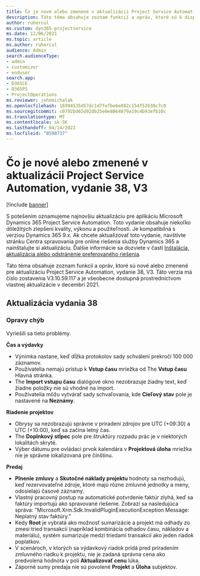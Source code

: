 ```yaml
---
title: Čo je nové alebo zmenené v aktualizácii Project Service Automation, vydanie 38, V3
description: Táto téma obsahuje zoznam funkcií a opráv, ktoré sú k dispozícii v aktualizácii Microsoft Dynamics 365 Project Service Automation, vydanie 38, V3.
author: ruhercul
ms.custom: dyn365-projectservice
ms.date: 12/06/2021
ms.topic: article
ms.author: ruhercul
audience: Admin
search.audienceType:
- admin
- customizer
- enduser
search.app:
- D365CE
- D365PS
- ProjectOperations
ms.reviewer: johnmichalak
ms.openlocfilehash: 16994535d57dc1d7fefbe6e892c154f52638c7c0
ms.sourcegitcommit: c0792bd65d92db25e0e8864879a19c4b93efb10c
ms.translationtype: MT
ms.contentlocale: sk-SK
ms.lasthandoff: 04/14/2022
ms.locfileid: "8598737"
---
```

# <a name="whats-new-or-changed-in-project-service-automation-update-release-38-v3"></a>Čo je nové alebo zmenené v aktualizácii Project Service Automation, vydanie 38, V3

[!include [banner](../includes/psa-now-project-operations.md)]

S potešením oznamujeme najnovšiu aktualizáciu pre aplikáciu Microsoft Dynamics 365 Project Service Automation. Toto vydanie obsahuje niekoľko dôležitých zlepšení kvality, výkonu a použiteľnosti. Je kompatibilná s verziou Dynamics 365 9.x. Ak chcete aktualizovať toto vydanie, navštívte stránku Centra spravovania pre online riešenia služby Dynamics 365 a nainštalujte si aktualizáciu. Ďalšie informácie sa dozviete v časti [Inštalácia, aktualizácia alebo odstránenie preferovaného riešenia](/power-platform/admin/install-remove-preferred-solution).

Táto téma obsahuje zoznam funkcií a opráv, ktoré sú nové alebo zmenené pre aktualizáciu Project Service Automation, vydanie 38, V3. Táto verzia má číslo zostavenia V3.10.59.117 a je všeobecne dostupná prostredníctvom vlastnej aktualizácie v decembri 2021.

## <a name="update-release-38"></a>Aktualizácia vydania 38

### <a name="bug-fixes"></a>Opravy chýb

Vyriešili sa tieto problémy.

**Čas a výdavky**

- Výnimka nastane, keď dĺžka protokolov sady schválení prekročí 100 000 záznamov.
- Používatelia nemajú prístup k **Vstup času** mriežka od The **Vstup času** Hlavná stránka.
- The **Import vstupu času** dialógové okno nezobrazuje žiadny text, keď žiadne položky nie sú vhodné na import.
- Používatelia môžu vytvárať sady schvaľovania, kde **Cieľový stav** pole je nastavené na **Neznámy**.

**Riadenie projektov**

- Obrysy sa nezobrazujú správne v priradení zdrojov pre UTC (+09:30) a UTC (+10:00), keď sa začína letný čas.
- The **Doplnkový stĺpec** pole pre štruktúry rozpadu prác je v niektorých lokalitách skryté.
- Výber dátumu pre ovládací prvok kalendára v **Projektová úloha** mriežka nie je správne lokalizovaná pre čínštinu.

**Predaj**

- **Plnenie zmluvy** a **Skutočné náklady projektu** hodnoty sa nezhodujú, keď rezervovateľné zdroje, ktoré majú rôzne zmluvné jednotky a meny, odosielajú časové záznamy.
- Vlastný pracovný postup na automatické potvrdenie faktúr zlyhá, keď sa faktúry importujú ako spravované riešenie. Zobrazí sa nasledujúca správa: "Microsoft.Xrm.Sdk.InvalidPluginExecutionException Message: Neplatný stav faktúry."
- Kedy **Root** je vybratá ako možnosť sumarizácie a projekt má odhady zo zmesi tried transakcií (napríklad kombinácia odhadov času, nákladov a materiálu), systém sumarizuje medzi triedami transakcií ako jeden riadok poplatkov.
- V scenároch, v ktorých sa výdavkový riadok pridá pred priradením zmluvného riadku k projektu, nie je zadaná správna cena ako predvolená hodnota v poli **Aktualizovať cenu** lúka.
- Záporné sumy predaja nie sú povolené **Projekt** a **Úloha** subjektov.
